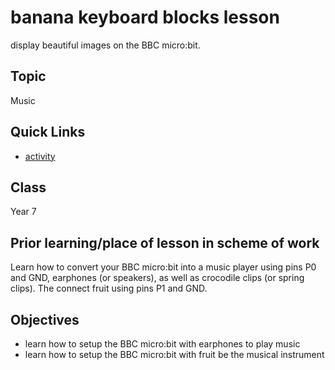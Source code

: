 # banana keyboard blocks lesson

display beautiful images on the BBC micro:bit.

## Topic

Music

## Quick Links

* [activity](/lessons/banana-keyboard/activity)

## Class

Year 7

## Prior learning/place of lesson in scheme of work

Learn how to convert your BBC micro:bit into a music player using pins P0 and GND, earphones (or speakers), as well as crocodile clips (or spring clips). The connect fruit using pins P1 and GND.

## Objectives

* learn how to setup the BBC micro:bit with earphones to play music
* learn how to setup the BBC micro:bit with fruit be the musical instrument

